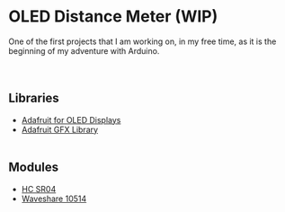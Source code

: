 # OLED Distance Meter (WIP)

One of the first projects that I am working on, in my free time, as it is the beginning of my adventure with Arduino.</br>
</br></br>
## Libraries
- [Adafruit for OLED Displays](https://github.com/adafruit/Adafruit-SSD1331-OLED-Driver-Library-for-Arduino)
- [Adafruit GFX Library](https://github.com/adafruit/Adafruit-GFX-Library)
</br></br>
## Modules
- [HC SR04](https://www.kuongshun-ks.com/uno/uno-sensor/hc-sr04-ultrasonic-sensor-4pin.html)
- [Waveshare 10514](https://www.waveshare.com/wiki/0.95inch_RGB_OLED_(B))
